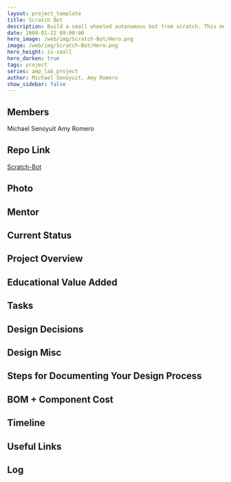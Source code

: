 ```yaml
---
layout: project_template
title: Scratch Bot
description: Build a small wheeled autonomous bot from scratch. This means building the electric motors, sensors, and support circuity using the simplest pieces possible. Ideally this project will give a deep undertaking of the individual pieces and systems that simply putting together ordered parts misses.
date: 2000-01-22 09:00:00
hero_image: /web/img/Scratch-Bot/Hero.png
image: /web/img/Scratch-Bot/Hero.png
hero_height: is-small
hero_darken: true
tags: project
series: amp_lab_project
author: Michael Senoyuit, Amy Romero
show_sidebar: false
---
```




## Members
Michael Senoyuit
Amy Romero

## Repo Link
<a class="button is-link" href="https://github.com/Amp-Lab-at-VT/Scratch-Bot" >Scratch-Bot</a>

## Photo

## Mentor

## Current Status

## Project Overview


## Educational Value Added


## Tasks

## Design Decisions

## Design Misc

## Steps for Documenting Your Design Process

## BOM + Component Cost

## Timeline

## Useful Links

## Log
            